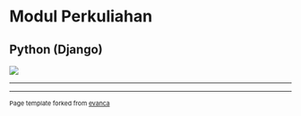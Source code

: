 # Modul Perkuliahan

## Python (Django)
[![](https://img.shields.io/badge/Modul%2001-Download%20Disini-brightgreen?style=for-the-badge&logo=python&logoColor=FFF)](#)

---




---
<p style="font-size:11px">Page template forked from <a href="https://github.com/evanca/quick-portfolio">evanca</a></p>
<!-- Remove above link if you don't want to attibute -->
